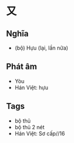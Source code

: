 # 又

## Nghĩa
* (bộ) Hựu (lại, lần nữa)

## Phát âm
* Yòu
* Hán Việt: hựu

## Tags
* bộ thủ
* bộ thủ 2 nét
* Hán Việt: Sơ cấp//16

<script>window.HANZI_FIELD='又';</script>
